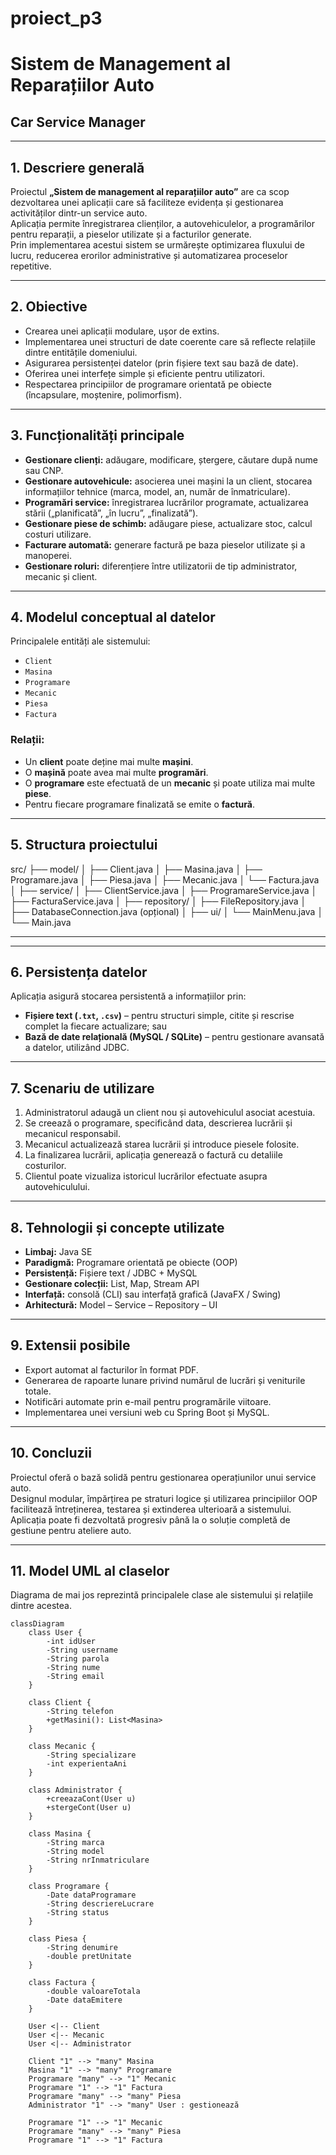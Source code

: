 # proiect_p3
# Sistem de Management al Reparațiilor Auto  
## Car Service Manager

---

## 1. Descriere generală
Proiectul **„Sistem de management al reparațiilor auto”** are ca scop dezvoltarea unei aplicații care să faciliteze evidența și gestionarea activităților dintr-un service auto.  
Aplicația permite înregistrarea clienților, a autovehiculelor, a programărilor pentru reparații, a pieselor utilizate și a facturilor generate.  
Prin implementarea acestui sistem se urmărește optimizarea fluxului de lucru, reducerea erorilor administrative și automatizarea proceselor repetitive.

---

## 2. Obiective
- Crearea unei aplicații modulare, ușor de extins.  
- Implementarea unei structuri de date coerente care să reflecte relațiile dintre entitățile domeniului.  
- Asigurarea persistenței datelor (prin fișiere text sau bază de date).  
- Oferirea unei interfețe simple și eficiente pentru utilizatori.  
- Respectarea principiilor de programare orientată pe obiecte (încapsulare, moștenire, polimorfism).

---

## 3. Funcționalități principale
- **Gestionare clienți:** adăugare, modificare, ștergere, căutare după nume sau CNP.  
- **Gestionare autovehicule:** asocierea unei mașini la un client, stocarea informațiilor tehnice (marca, model, an, număr de înmatriculare).  
- **Programări service:** înregistrarea lucrărilor programate, actualizarea stării („planificată”, „în lucru”, „finalizată”).  
- **Gestionare piese de schimb:** adăugare piese, actualizare stoc, calcul costuri utilizare.  
- **Facturare automată:** generare factură pe baza pieselor utilizate și a manoperei.  
- **Gestionare roluri:** diferențiere între utilizatorii de tip administrator, mecanic și client.

---

## 4. Modelul conceptual al datelor
Principalele entități ale sistemului:
- `Client`
- `Masina`
- `Programare`
- `Mecanic`
- `Piesa`
- `Factura`

### Relații:
- Un **client** poate deține mai multe **mașini**.  
- O **mașină** poate avea mai multe **programări**.  
- O **programare** este efectuată de un **mecanic** și poate utiliza mai multe **piese**.  
- Pentru fiecare programare finalizată se emite o **factură**.

---

## 5. Structura proiectului
src/
├── model/
│ ├── Client.java
│ ├── Masina.java
│ ├── Programare.java
│ ├── Piesa.java
│ ├── Mecanic.java
│ └── Factura.java
│
├── service/
│ ├── ClientService.java
│ ├── ProgramareService.java
│ ├── FacturaService.java
│
├── repository/
│ ├── FileRepository.java
│ ├── DatabaseConnection.java (opțional)
│
├── ui/
│ └── MainMenu.java
│
└── Main.java

---



---

## 6. Persistența datelor
Aplicația asigură stocarea persistentă a informațiilor prin:
- **Fișiere text (`.txt`, `.csv`)** – pentru structuri simple, citite și rescrise complet la fiecare actualizare; sau  
- **Bază de date relațională (MySQL / SQLite)** – pentru gestionare avansată a datelor, utilizând JDBC.

---

## 7. Scenariu de utilizare
1. Administratorul adaugă un client nou și autovehiculul asociat acestuia.  
2. Se creează o programare, specificând data, descrierea lucrării și mecanicul responsabil.  
3. Mecanicul actualizează starea lucrării și introduce piesele folosite.  
4. La finalizarea lucrării, aplicația generează o factură cu detaliile costurilor.  
5. Clientul poate vizualiza istoricul lucrărilor efectuate asupra autovehiculului.

---

## 8. Tehnologii și concepte utilizate
- **Limbaj:** Java SE  
- **Paradigmă:** Programare orientată pe obiecte (OOP)  
- **Persistență:** Fișiere text / JDBC + MySQL  
- **Gestionare colecții:** List, Map, Stream API  
- **Interfață:** consolă (CLI) sau interfață grafică (JavaFX / Swing)  
- **Arhitectură:** Model – Service – Repository – UI

---

## 9. Extensii posibile
- Export automat al facturilor în format PDF.  
- Generarea de rapoarte lunare privind numărul de lucrări și veniturile totale.  
- Notificări automate prin e-mail pentru programările viitoare.  
- Implementarea unei versiuni web cu Spring Boot și MySQL.

---

## 10. Concluzii
Proiectul oferă o bază solidă pentru gestionarea operațiunilor unui service auto.  
Designul modular, împărțirea pe straturi logice și utilizarea principiilor OOP facilitează întreținerea, testarea și extinderea ulterioară a sistemului.  
Aplicația poate fi dezvoltată progresiv până la o soluție completă de gestiune pentru ateliere auto.

---



## 11. Model UML al claselor

Diagrama de mai jos reprezintă principalele clase ale sistemului și relațiile dintre acestea.
```mermaid
classDiagram
    class User {
        -int idUser
        -String username
        -String parola
        -String nume
        -String email
    }

    class Client {
        -String telefon
        +getMasini(): List<Masina>
    }

    class Mecanic {
        -String specializare
        -int experientaAni
    }

    class Administrator {
        +creeazaCont(User u)
        +stergeCont(User u)
    }

    class Masina {
        -String marca
        -String model
        -String nrInmatriculare
    }

    class Programare {
        -Date dataProgramare
        -String descriereLucrare
        -String status
    }

    class Piesa {
        -String denumire
        -double pretUnitate
    }

    class Factura {
        -double valoareTotala
        -Date dataEmitere
    }

    User <|-- Client
    User <|-- Mecanic
    User <|-- Administrator

    Client "1" --> "many" Masina
    Masina "1" --> "many" Programare
    Programare "many" --> "1" Mecanic
    Programare "1" --> "1" Factura
    Programare "many" --> "many" Piesa
    Administrator "1" --> "many" User : gestionează

    Programare "1" --> "1" Mecanic
    Programare "many" --> "many" Piesa
    Programare "1" --> "1" Factura

